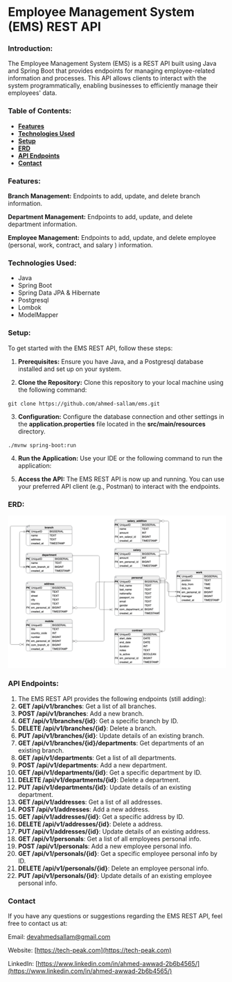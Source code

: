 # Employee Management System (EMS) REST API

### Introduction:

The Employee Management System (EMS) is a REST API built using Java and Spring Boot that provides endpoints for managing employee-related information and processes. This API allows clients to interact with the system programmatically, enabling businesses to efficiently manage their employees' data.


### **Table of Contents:**

* **[Features](#features)**
* **[Technologies Used](#technologies-used)**
* **[Setup](#setup)**
* **[ERD](#erd)**
* **[API Endpoints](#api-endpoints)**
* **[Contact](#contact)**



### Features:

**Branch Management:** Endpoints to add, update, and delete branch information.

**Department Management:** Endpoints to add, update, and delete department 
information.

**Employee Management:** Endpoints to add, update, and delete employee (personal, work, contract, and salary ) 
information.




### Technologies Used:

* Java
* Spring Boot
* Spring Data JPA & Hibernate
* Postgresql
* Lombok
* ModelMapper

### Setup:

To get started with the EMS REST API, follow these steps:

1. **Prerequisites:** Ensure you have Java, and a Postgresql database installed and set up on your system.

2. **Clone the Repository:** Clone this repository to your local machine using 
   the following command:

`git clone https://github.com/ahmed-sallam/ems.git`

3. **Configuration:** Configure the database connection and other settings in 
   the **application.properties** file located in the **src/main/resources** directory.

`./mvnw spring-boot:run`

4. **Run the Application:** Use your IDE or the following command to run the 
   application:

5. **Access the API:** The EMS REST API is now up and running. You can use your 
   preferred API client (e.g., Postman) to interact with the endpoints.

### ERD:

![img.png](img.png)

### API Endpoints:

1. The EMS REST API provides the following endpoints (still adding):
2. **GET /api/v1/branches**: Get a list of all branches.
3. **POST /api/v1/branches**: Add a new branch.
4. **GET /api/v1/branches/{id}**: Get a specific branch by ID.
5. **DELETE /api/v1/branches/{id}**: Delete a branch.
6. **PUT /api/v1/branches/{id}**: Update details of an existing branch.
7. **GET /api/v1/branches/{id}/departments**: Get departments of an existing branch.
8. **GET /api/v1/departments**: Get a list of all departments.
9. **POST /api/v1/departments**: Add a new department.
10. **GET /api/v1/departments/{id}**: Get a specific department by ID.
11. **DELETE /api/v1/departments/{id}**: Delete a department.
12. **PUT /api/v1/departments/{id}**: Update details of an existing department.
13. **GET /api/v1/addresses**: Get a list of all addresses.
14. **POST /api/v1/addresses**: Add a new address.
15. **GET /api/v1/addresses/{id}**: Get a specific address by ID.
16. **DELETE /api/v1/addresses/{id}**: Delete a address.
17. **PUT /api/v1/addresses/{id}**: Update details of an existing address.
18. **GET /api/v1/personals**: Get a list of all employees personal info.
19. **POST /api/v1/personals**: Add a new employee personal info.
20. **GET /api/v1/personals/{id}**: Get a specific employee personal info by ID.
21. **DELETE /api/v1/personals/{id}**: Delete an employee personal info.
22. **PUT /api/v1/personals/{id}**: Update details of an existing employee personal info.

### Contact

If you have any questions or suggestions regarding the EMS REST API, feel free to contact us at:

 Email: devahmedsallam@gmail.com

 Website: [https://tech-peak.com](https://tech-peak.com)

 LinkedIn: [https://www.linkedin.com/in/ahmed-awwad-2b6b4565/](https://www.linkedin.com/in/ahmed-awwad-2b6b4565/)